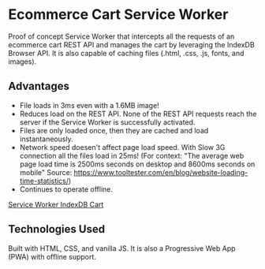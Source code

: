 # Ecommerce Cart Service Worker

Proof of concept Service Worker that intercepts all the requests of an ecommerce cart REST API and manages the cart by leveraging the IndexDB Browser API. It is also capable of caching files (.html, .css, .js, fonts, and images).

## Advantages

- File loads in 3ms even with a 1.6MB image!
- Reduces load on the REST API. None of the REST API requests reach the server if the Service Worker is successfully activated.
- Files are only loaded once, then they are cached and load instantaneously.
- Network speed doesen't affect page load speed. With Slow 3G connection all the files load in 25ms!
  (For context: "The average web page load time is 2500ms seconds on desktop and 8600ms seconds on mobile" Source: https://www.tooltester.com/en/blog/website-loading-time-statistics/)
- Continues to operate offline.

[Service Worker IndexDB Cart](https://github.com/adriablancafort/indexdb-sw-cart/assets/76774853/569579ca-a588-4560-8820-933a15bfe59b)

## Technologies Used

Built with HTML, CSS, and vanilla JS. It is also a Progressive Web App (PWA) with offline support.
